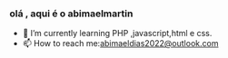  ### olá , aqui é o abimaelmartin
- 🌱 I’m currently learning  PHP ,javascript,html e css.
- 📫 How to reach me:abimaeldias2022@outlook.com
